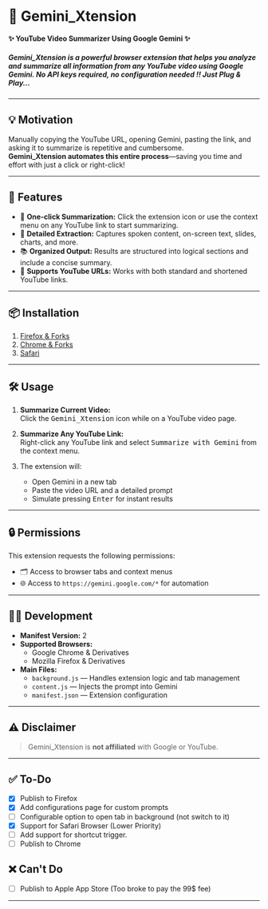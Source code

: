 # 🚀 Gemini_Xtension

**✨ YouTube Video Summarizer Using Google Gemini ✨**

##### Gemini_Xtension is a powerful browser extension that helps you analyze and summarize all information from any YouTube video using Google Gemini. No API keys required, no configuration needed !! Just Plug & Play...
---

## 💡 Motivation

Manually copying the YouTube URL, opening Gemini, pasting the link, and asking it to summarize is repetitive and cumbersome.  
**Gemini_Xtension automates this entire process**—saving you time and effort with just a click or right-click!

---

## 🌟 Features

- 🎯 **One-click Summarization:** Click the extension icon or use the context menu on any YouTube link to start summarizing.
- 🧠 **Detailed Extraction:** Captures spoken content, on-screen text, slides, charts, and more.
- 📚 **Organized Output:** Results are structured into logical sections and include a concise summary.
- 🔗 **Supports YouTube URLs:** Works with both standard and shortened YouTube links.

---

## 📦 Installation

1. [Firefox & Forks](https://addons.mozilla.org/addon/yt-video-summarizer/)
2. [Chrome & Forks](https://github.com/sk5268/Gemini_Xtension/releases/tag/Stable)
3. [Safari](https://github.com/sk5268/Gemini_Xtension/releases/tag/Stable)

---

## 🛠️ Usage

1. **Summarize Current Video:**  
   Click the <kbd>Gemini_Xtension</kbd> icon while on a YouTube video page.

2. **Summarize Any YouTube Link:**  
   Right-click any YouTube link and select <kbd>Summarize with Gemini</kbd> from the context menu.

3. The extension will:
   - Open Gemini in a new tab
   - Paste the video URL and a detailed prompt
   - Simulate pressing <kbd>Enter</kbd> for instant results

---

## 🔒 Permissions

This extension requests the following permissions:

- 🗂️ Access to browser tabs and context menus
- 🌐 Access to `https://gemini.google.com/*` for automation

---

## 👩‍💻 Development

- **Manifest Version:** 2
- **Supported Browsers:**  
  - Google Chrome & Derivatives
  - Mozilla Firefox & Derivatives
- **Main Files:**  
  - `background.js` — Handles extension logic and tab management  
  - `content.js` — Injects the prompt into Gemini  
  - `manifest.json` — Extension configuration

---

## ⚠️ Disclaimer

> Gemini_Xtension is **not affiliated** with Google or YouTube.

---

## ✅ To-Do

- [x] Publish to Firefox
- [x] Add configurations page for custom prompts
- [ ] Configurable option to open tab in background (not switch to it)
- [x] Support for Safari Browser (Lower Priority)
- [ ] Add support for shortcut trigger.
- [ ] Publish to Chrome

## ❌ Can't Do
- [ ] Publish to Apple App Store (Too broke to pay the 99$ fee)
---
